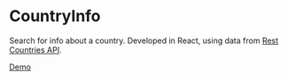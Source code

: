 # CountryInfo
Search for info about a country.
Developed in React, using data from [Rest Countries API](https://restcountries.eu/).

[Demo](https://codepen.io/magdalen/pen/xLNWdp)
